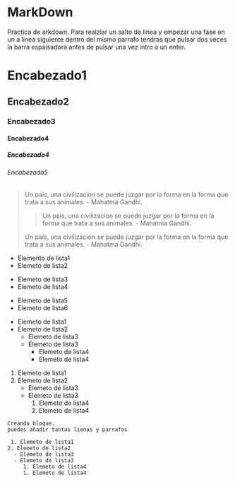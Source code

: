 # MarkDown
Practica de arkdown. 
  Para realziar un salto de linea y empezar una fase en un a linea siguiente dentro del mismo parrafo tendras que pulsar dos veces la barra espaisadora antes de pulsar una vez intro o un enter.

# Encabezado1
## Encabezado2
### Encabezado3
#### Encabezado4
##### Encabezado4
###### Encabezado5

 > Un país, una civilizacion se puede juzgar por la forma en la forma que trata a sus animales. - Mahatma Gandhi.  
> 
> > Un país, una civilizacion se puede juzgar por la forma en la forma que trata a sus animales. - Mahatma Gandhi.  
>
> Un país, una civilizacion se puede juzgar por la forma en la forma que trata a sus animales. - Mahatma Gandhi. 

 - Elemento de lista1  
 - Elemeto de lista2 
 * Elemeto de lista3
 * Elemeto de lista4
 + Elemeto de lista5
 + Elemeto de lista6

 - Elemeto de lista1
- Elemeto de lista2
    - Elemeto de lista3
    - Elemeto de lista3
       - Elemeto de lista4
       - Elemeto de lista4 

 1. Elemeto de lista1
2. Elemeto de lista2
    - Elemeto de lista3
    - Elemeto de lista3
       1. Elemeto de lista4
       1. Elemeto de lista4 

  ~~~
Creando bloque.
puedes añadir tantas lienas y parrafos
  
   1. Elemeto de lista1
2. Elemeto de lista2
    - Elemeto de lista3
    - Elemeto de lista3
       1. Elemeto de lista4
       1. Elemeto de lista4 


~~~
